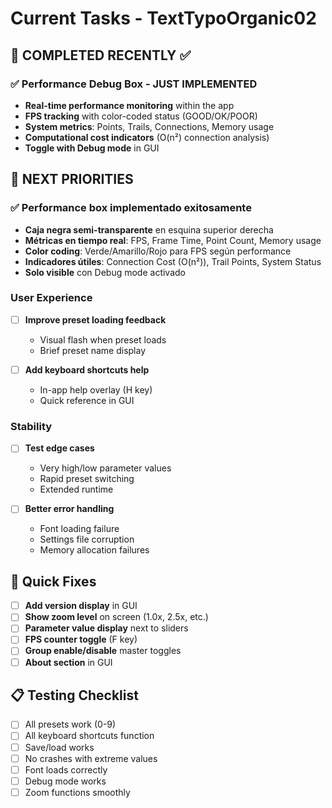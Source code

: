 # Current Tasks - TextTypoOrganic02

## 🎉 **COMPLETED RECENTLY** ✅

### ✅ **Performance Debug Box** - JUST IMPLEMENTED
- **Real-time performance monitoring** within the app
- **FPS tracking** with color-coded status (GOOD/OK/POOR)  
- **System metrics**: Points, Trails, Connections, Memory usage
- **Computational cost indicators** (O(n²) connection analysis)
- **Toggle with Debug mode** in GUI

## 🎯 **NEXT PRIORITIES**

### ✅ **Performance box implementado exitosamente**

- **Caja negra semi-transparente** en esquina superior derecha
- **Métricas en tiempo real**: FPS, Frame Time, Point Count, Memory usage
- **Color coding**: Verde/Amarillo/Rojo para FPS según performance  
- **Indicadores útiles**: Connection Cost (O(n²)), Trail Points, System Status
- **Solo visible** con Debug mode activado

### User Experience  

- [ ] **Improve preset loading feedback**
  - Visual flash when preset loads
  - Brief preset name display

- [ ] **Add keyboard shortcuts help**
  - In-app help overlay (H key)
  - Quick reference in GUI

### Stability
- [ ] **Test edge cases**
  - Very high/low parameter values
  - Rapid preset switching
  - Extended runtime

- [ ] **Better error handling**
  - Font loading failure
  - Settings file corruption
  - Memory allocation failures

## 🔧 Quick Fixes

- [ ] **Add version display** in GUI
- [ ] **Show zoom level** on screen (1.0x, 2.5x, etc.)
- [ ] **Parameter value display** next to sliders
- [ ] **FPS counter toggle** (F key)
- [ ] **Group enable/disable** master toggles
- [ ] **About section** in GUI

## 📋 Testing Checklist

- [ ] All presets work (0-9)
- [ ] All keyboard shortcuts function
- [ ] Save/load works
- [ ] No crashes with extreme values
- [ ] Font loads correctly
- [ ] Debug mode works
- [ ] Zoom functions smoothly